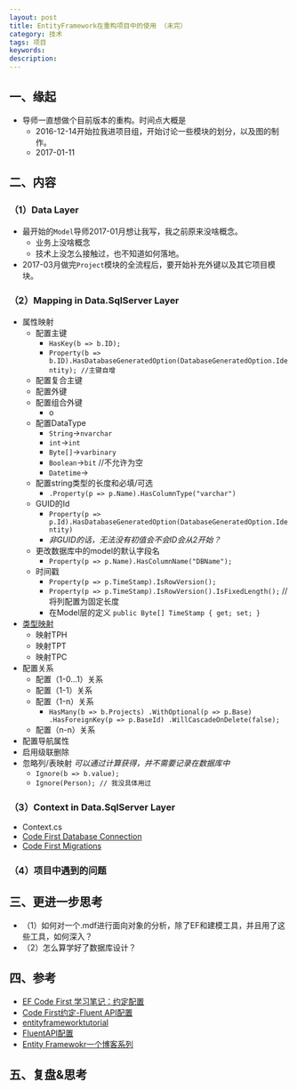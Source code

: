 ```yaml
---
layout: post  
title: EntityFramework在重构项目中的使用 （未完）     
category: 技术    
tags: 项目      
keywords:        
description:       
---  
```


##  一、缘起  
+ 导师一直想做个目前版本的重构。时间点大概是
	+ 2016-12-14开始拉我进项目组，开始讨论一些模块的划分，以及图的制作。
	+ 2017-01-11

##  二、内容
###  （1）Data Layer
+ 最开始的`Model`导师2017-01月想让我写，我之前原来没啥概念。
	+ 业务上没啥概念
	+ 技术上没怎么接触过，也不知道如何落地。
+ 2017-03月做完`Project`模块的全流程后，要开始补充外键以及其它项目模块。

###  （2）Mapping in Data.SqlServer Layer
+ 属性映射
	+ 配置主键 
		+ `HasKey(b => b.ID); `
		+ `Property(b => b.ID).HasDatabaseGeneratedOption(DatabaseGeneratedOption.Identity); //主键自增`
	+ 配置复合主键
	+ 配置外键
	+ 配置组合外键
		+ o
	+ 配置DataType
		+ `String`->`nvarchar`
		+ `int`->`int`
		+ `Byte[]`->`varbinary`  
		+ `Boolean`->`bit` //不允许为空
		+ `Datetime`->
	+ 配置string类型的长度和必填/可选
		+ `.Property(p => p.Name).HasColumnType("varchar")`
	+ GUID的Id 
		+ `Property(p => p.Id).HasDatabaseGeneratedOption(DatabaseGeneratedOption.Identity)`
		+ *非GUID的话，无法没有初值会不会ID会从2开始？*
	+ 更改数据库中的model的默认字段名
		+ `Property(p => p.Name).HasColumnName("DBName");` 
	+ 时间戳 
		+  `Property(p => p.TimeStamp).IsRowVersion();`
		+   `Property(p => p.TimeStamp).IsRowVersion().IsFixedLength();` //将列配置为固定长度
		+ 在Model层的定义 `public Byte[] TimeStamp { get; set; }` 
+ [类型映射](http://www.jianshu.com/p/4b043b3a7df5)
	+ 映射TPH
	+ 映射TPT
	+ 映射TPC
+ 配置关系
	+ 配置（1-0...1）关系 
	+ 配置（1-1）关系
	+ 配置（1-n）关系
		+ `HasMany(b => b.Projects)
                .WithOptional(p => p.Base)
                .HasForeignKey(p => p.BaseId)
                .WillCascadeOnDelete(false);`
	+ 配置（n-n）关系
+ 配置导航属性
+ 启用级联删除
+ 忽略列/表映射 *可以通过计算获得，并不需要记录在数据库中*
	+ `Ignore(b => b.value);`
	+ `Ignore(Person); // 我没具体用过` 

###  （3）Context in Data.SqlServer Layer
+ Context.cs
+ [Code First Database Connection](http://blog.163.com/m13864039250_1/blog/static/21386524820152885817287/)
+ [Code First Migrations](http://blog.163.com/m13864039250_1/blog/static/2138652482015289109327/) 

###  （4）项目中遇到的问题

##  三、更进一步思考
+ （1）如何对一个.mdf进行面向对象的分析，除了EF和建模工具，并且用了这些工具，如何深入？
+ （2）怎么算学好了数据库设计？

##  四、参考
+ [EF Code First 学习笔记：约定配置](http://www.cnblogs.com/Gyoung/archive/2013/01/17/2864150.html)
+ [Code First约定-Fluent API配置](http://blog.163.com/m13864039250_1/blog/static/2138652482015283397609/)
+ [entityframeworktutorial](http://www.entityframeworktutorial.net/code-first/inheritance-strategy-in-code-first.aspx)
+ [FluentAPI配置](http://www.cnblogs.com/cuijl/p/6737815.html)
+ [Entity Framewokr一个博客系列](http://www.cnblogs.com/dudu/tag/Entity%20Framework/)
##  五、复盘&思考

